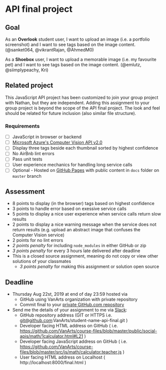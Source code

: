 # API final project

## Goal
As an **Overlook** student user, I want to upload an image (i.e. a portfolio screenshot) and I want to see tags based on the image content. (@sanket064, @vikrantRajan, @AhmedM0)

As a **Shoebox** user, I want to upload a memorable image (i.e. my favourite pet) and I want to see tags based on the image content. (@emlutz, @siimplypeachy, Kri)

## Related project
This JavaScript API project has been customized to join your group project with Nathan, but they are independent. Adding this assignment to your group project is beyond the scope of the API final project. The look and feel should be related for future inclusion (also similar file structure).

### Requirements
- [ ] JavaScript in browser or backend
- [ ]  [Microsoft Azure's Computer Vision API v2.0](https://docs.microsoft.com/en-us/azure/cognitive-services/computer-vision/)
- [ ] Display three tags beside each thumbnail sorted by highest confidence
- [ ] No AirBnb lint errors
- [ ] Pass unit tests
- [ ] User experience mechanics for handling long service calls
- [ ] Optional - Hosted on [GitHub Pages](https://help.github.com/articles/configuring-a-publishing-source-for-github-pages/) with public content in `docs` folder on `master` branch

## Assessment
* 8 points to display (in the browser) tags based on highest confidence
* 3 points to handle error based on exessive service calls
* 5 points to display a nice user experience when service calls return slow results
* 2 points to display a nice warning message when the service does not return results (e.g. upload an abstract image that confuses the Computer Vision service)
* 2 points for no lint errors
* *2 points penalty* for including `node_modules` in either GitHub or zip
* *3 points penalty* for every 3 hours late delivered after deadline
* This is a closed source assignment, meaning do not copy or view other solutions of your classmates
	* *3 points penalty* for making this assignment or solution open source

## Deadline
* Thursday Aug 22st, 2019 at end of day 23:59 hosted via
	* GitHub using VanArts organization with private repository
	* Commit final to your [private GitHub.com repository](https://help.github.com/articles/create-a-repo/)
* Send me the details of your assignment to me via [Slack](https://domaindesign.slack.com/):
	* GitHub repository address (GIT or HTTPS i.e. git@github.com:VanArts/student-name-api-final.git )
	* Developer facing HTML address on GitHub ( i.e. https://github.com/VanArts/course-files/blob/master/public/social-apis/math/1calculator.html#L21 )
	* Developer facing JavaScript address on GitHub ( i.e. https://github.com/VanArts/course-files/blob/master/src/js/math/calculator.teacher.js )
	* User facing HTML address on Localhost ( http://localhost:8000/final.html )
